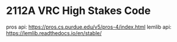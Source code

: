 # 2112A VRC High Stakes Code

pros api: https://pros.cs.purdue.edu/v5/pros-4/index.html
lemlib api: https://lemlib.readthedocs.io/en/stable/

